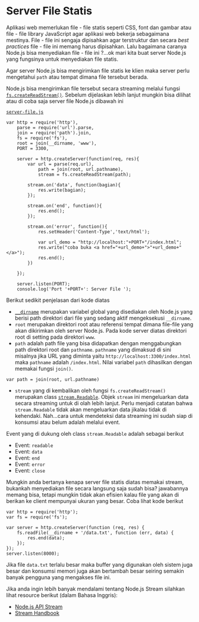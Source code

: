 # Server File Statis

Aplikasi web memerlukan file - file statis seperti CSS, font dan gambar atau file - file library JavaScript agar aplikasi web bekerja sebagaimana mestinya. File - file ini sengaja dipisahkan agar terstruktur dan secara _best practices_ file - file ini memang harus dipisahkan. Lalu bagaimana caranya Node.js bisa menyediakan file - file ini ?...ok mari kita buat server Node.js yang fungsinya untuk menyediakan file statis.

Agar server Node.js bisa mengirimkan file statis ke klien maka server perlu mengetahui `path` atau tempat dimana file tersebut berada.

Node.js bisa mengirimkan file tersebut secara streaming melalui fungsi [`fs.createReadStream()`](http://nodejs.org/api/fs.html#fs_fs_createreadstream_path_options). Sebelum dijelaskan lebih lanjut mungkin bisa dilihat atau di coba saja server file Node.js dibawah ini

[`server-file.js`](https://raw.github.com/idjs/belajar-nodejs/gh-pages/code/server-file/server-file.js)

```text
var http = require('http'),
    parse = require('url').parse,
    join = require('path').join,
    fs = require('fs'),
    root = join(__dirname, 'www'),
    PORT = 3300,

    server = http.createServer(function(req, res){
        var url = parse(req.url),
            path = join(root, url.pathname),
            stream = fs.createReadStream(path);

        stream.on('data', function(bagian){
            res.write(bagian);
        });

        stream.on('end', function(){
            res.end();
        });

        stream.on('error', function(){
            res.setHeader('Content-Type','text/html');

            var url_demo = "http://localhost:"+PORT+"/index.html";
            res.write("coba buka <a href="+url_demo+">"+url_demo+"</a>");
            res.end();
        })

    });

    server.listen(PORT);
    console.log('Port '+PORT+': Server File ');
```

Berikut sedikit penjelasan dari kode diatas

* [`__dirname`](http://nodejs.org/api/globals.html#globals_dirname) merupakan variabel global yang disediakan oleh Node.js yang berisi path direktori dari file yang sedang aktif mengeksekusi `__dirname`.
* `root` merupakan direktori root atau referensi tempat dimana file-file yang akan dikirimkan oleh server Node.js. Pada kode server diatas direktori root di setting pada direktori `www`.
* `path` adalah path file yang bisa didapatkan dengan menggabungkan path direktori root dan `pathname`. `pathname` yang dimaksud di sini misalnya jika URL yang diminta yaitu `http://localhost:3300/index.html` maka `pathname` adalah `/index.html`. Nilai variabel `path` dihasilkan dengan memakai fungsi `join()`.

```text
var path = join(root, url.pathname)
```

* `stream` yang di kembalikan oleh fungsi `fs.createReadStream()` merupakan class [`stream.Readable`](http://nodejs.org/api/stream.html#stream_class_stream_readable). Objek `stream` ini mengeluarkan data secara streaming untuk di olah lebih lanjut. Perlu menjadi catatan bahwa `stream.Readable` tidak akan mengeluarkan data jikalau tidak di kehendaki. Nah...cara untuk mendeteksi data streaming ini sudah siap di konsumsi atau belum adalah melalui event.

Event yang di dukung oleh class `stream.Readable` adalah sebagai berikut

* Event: `readable`
* Event: `data`
* Event: `end`
* Event: `error`
* Event: `close`

Mungkin anda bertanya kenapa server file statis diatas memakai stream, bukankah menyediakan file secara langsung saja sudah bisa? jawabannya memang bisa, tetapi mungkin tidak akan efisien kalau file yang akan di berikan ke client mempunyai ukuran yang besar. Coba lihat kode berikut

```text
var http = require('http');
var fs = require('fs');

var server = http.createServer(function (req, res) {
    fs.readFile(__dirname + '/data.txt', function (err, data) {
        res.end(data);
    });
});
server.listen(8000);
```

Jika file `data.txt` terlalu besar maka buffer yang digunakan oleh sistem juga besar dan konsumsi memori juga akan bertambah besar seiring semakin banyak pengguna yang mengakses file ini.

Jika anda ingin lebih banyak mendalami tentang Node.js Stream silahkan lihat resource berikut \(dalam Bahasa Inggris\):

* [Node.js API Stream](http://nodejs.org/api/stream.html)
* [Stream Handbook](https://github.com/substack/stream-handbook)

